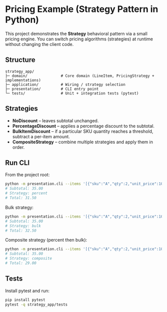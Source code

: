 # Pricing Example (Strategy Pattern in Python)

This project demonstrates the **Strategy** behavioral pattern via a small pricing engine.
You can switch pricing algorithms (strategies) at runtime without changing the client code.

## Structure

```
strategy_app/
├─ domain/               # Core domain (LineItem, PricingStrategy + implementations)
├─ application/          # Wiring / strategy selection
├─ presentation/         # CLI entry point
└─ tests/                # Unit + integration tests (pytest)
```

## Strategies

- **NoDiscount** – leaves subtotal unchanged.
- **PercentageDiscount** – applies a percentage discount to the subtotal.
- **BulkItemDiscount** – if a particular SKU quantity reaches a threshold, subtract a per-item amount.
- **CompositeStrategy** – combine multiple strategies and apply them in order.

## Run CLI

From the project root:

```bash
python -m presentation.cli --items '[{"sku":"A","qty":2,"unit_price":10.0},{"sku":"B","qty":5,"unit_price":3.0}]' --strategy percent --percent 10
# Subtotal: 35.00
# Strategy: percent
# Total: 31.50
```

Bulk strategy:

```bash
python -m presentation.cli --items '[{"sku":"A","qty":2,"unit_price":10.0},{"sku":"B","qty":5,"unit_price":3.0}]' --strategy bulk --sku B --threshold 5 --per-item-off 0.5
# Subtotal: 35.00
# Strategy: bulk
# Total: 32.50
```

Composite strategy (percent then bulk):

```bash
python -m presentation.cli --items '[{"sku":"A","qty":2,"unit_price":10.0},{"sku":"B","qty":5,"unit_price":3.0}]' --strategy composite --percent 10 --sku B --threshold 5 --per-item-off 0.5
# Subtotal: 35.00
# Strategy: composite
# Total: 29.00
```

## Tests

Install pytest and run:

```bash
pip install pytest
pytest -q strategy_app/tests
```
